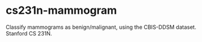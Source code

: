 # cs231n-mammogram
Classify mammograms as benign/malignant, using the CBIS-DDSM dataset.  Stanford CS 231N.
